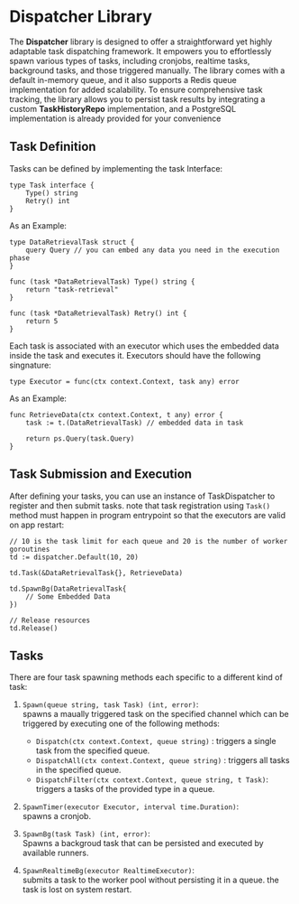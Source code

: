 # Dispatcher Library

The **Dispatcher** library is designed to offer a straightforward yet highly adaptable task dispatching framework. It empowers you to effortlessly spawn various types of tasks, including cronjobs, realtime tasks, background tasks, and those triggered manually. The library comes with a default in-memory queue, and it also supports a Redis queue implementation for added scalability. To ensure comprehensive task tracking, the library allows you to persist task results by integrating a custom **TaskHistoryRepo** implementation, and a PostgreSQL implementation is already provided for your convenience

## Task Definition

Tasks can be defined by implementing the task Interface:
```
type Task interface {
	Type() string
	Retry() int
}
```
As an Example:
```
type DataRetrievalTask struct {
    query Query // you can embed any data you need in the execution phase
}

func (task *DataRetrievalTask) Type() string {
    return "task-retrieval"
}

func (task *DataRetrievalTask) Retry() int {
    return 5
}
```
Each task is associated with an executor which uses the embedded data inside the task and executes it. Executors should have the 
following singnature:
```
type Executor = func(ctx context.Context, task any) error
```
As an Example:
```
func RetrieveData(ctx context.Context, t any) error {
    task := t.(DataRetrievalTask) // embedded data in task

    return ps.Query(task.Query)
}
```

## Task Submission and Execution

After defining your tasks, you can use an instance of TaskDispatcher to register and then submit tasks. note that task registration using 
```Task()``` method must happen in program entrypoint so that the executors are valid on app restart:
```
// 10 is the task limit for each queue and 20 is the number of worker goroutines
td := dispatcher.Default(10, 20)

td.Task(&DataRetrievalTask{}, RetrieveData)

td.SpawnBg(DataRetrievalTask{
    // Some Embedded Data
})

// Release resources
td.Release()
```

## Tasks

There are four task spawning methods each specific to a different kind of task:

1. ```Spawn(queue string, task Task) (int, error)```: <br>
    spawns a maually triggered task on the specified channel which can be triggered by executing one of the following methods:
    - ```Dispatch(ctx context.Context, queue string)``` : triggers a single task from the specified queue.
    - ```DispatchAll(ctx context.Context, queue string)``` : triggers all tasks in the specified queue.
    - ```DispatchFilter(ctx context.Context, queue string, t Task)```: triggers a tasks of the provided type in a queue.
    
2. ```SpawnTimer(executor Executor, interval time.Duration)```: <br> spawns a cronjob.

3. ```SpawnBg(task Task) (int, error)```: <br> Spawns a backgroud task that can be persisted and executed by available runners.

4. ```SpawnRealtimeBg(executor RealtimeExecutor)```: <br> submits a task to the worker pool without persisting it in a queue. the task is lost on system restart. 
